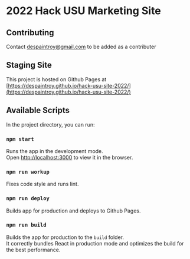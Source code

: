 # 2022 Hack USU Marketing Site

## Contributing

Contact [despaintroy@gmail.com](mailto:despaintroy@gmail.com) to be added as a contributer

## Staging Site

This project is hosted on Github Pages at [https://despaintroy.github.io/hack-usu-site-2022/](https://despaintroy.github.io/hack-usu-site-2022/)


## Available Scripts

In the project directory, you can run:

### `npm start`

Runs the app in the development mode.\
Open [http://localhost:3000](http://localhost:3000) to view it in the browser.

### `npm run workup`

Fixes code style and runs lint.

### `npm run deploy`

Builds app for production and deploys to Github Pages.

### `npm run build`

Builds the app for production to the `build` folder.\
It correctly bundles React in production mode and optimizes the build for the best performance.

